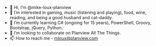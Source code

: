 - 👋 Hi, I’m @mike-loux-planview
- 👀 I’m interested in gaming, music (listening and playing), food, wine, reading, and being a good husband and cat-daddy.
- 🌱 I’m currently learning C# (ongoing for 15 years), PowerShell, Groovy, Bootstrap, jQuery, Python.
- 💞️ I’m looking to collaborate on Planview All The Things.
- 📫 How to reach me - mloux@planview.com

<!---
mike-loux-planview/mike-loux-planview is a ✨ special ✨ repository because its `README.md` (this file) appears on your GitHub profile.
You can click the Preview link to take a look at your changes.
--->

